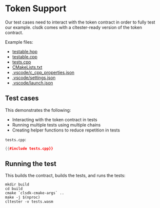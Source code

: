 # Token Support

Our test cases need to interact with the token contract in order to fully test our example. clsdk comes with a cltester-ready version of the token contract.

Example files:

* [testable.hpp](testable.hpp)
* [testable.cpp](testable.cpp)
* [tests.cpp](tests.cpp)
* [CMakeLists.txt](CMakeLists.txt)
* [.vscode/c_cpp_properties.json](.vscode/c_cpp_properties.json)
* [.vscode/settings.json](.vscode/settings.json)
* [.vscode/launch.json](.vscode/launch.json)

## Test cases

This demonstrates the following:
* Interacting with the token contract in tests
* Running multiple tests using multiple chains
* Creating helper functions to reduce repetition in tests

`tests.cpp`:
```cpp
{{#include tests.cpp}}
```

## Running the test

This builds the contract, builds the tests, and runs the tests:

```
mkdir build
cd build
cmake `clsdk-cmake-args` ..
make -j $(nproc)
cltester -v tests.wasm
```
